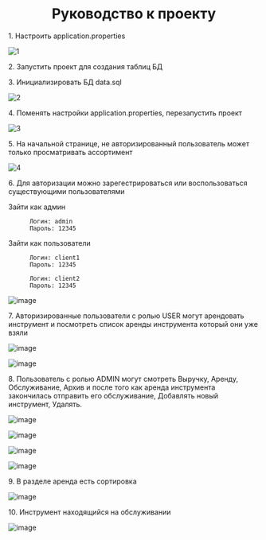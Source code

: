 <h1 align="center">Руководство к проекту</h1>
<p>1. Настроить application.properties</p> 

![1](https://github.com/ilyakharenkov/egar-repository/assets/100045092/dcd3ef79-121e-4875-8825-23ca62047147)

<p>2. Запустить проект для создания таблиц БД</p> 

<p>3. Инициализировать БД data.sql</p> 

![2](https://github.com/ilyakharenkov/egar-repository/assets/100045092/2ff19639-6ef6-4dc7-9a81-f57490f68566)

<p>4. Поменять настройки application.properties, перезапустить проект</p> 

![3](https://github.com/ilyakharenkov/egar-repository/assets/100045092/83e1a6f8-afa4-4fcd-be50-f3545248cf0b)

<p>5. На начальной странице, не авторизированный пользователь может только просматривать ассортимент</p> 

![4](https://github.com/ilyakharenkov/egar-repository/assets/100045092/a4ed783f-265a-4e82-8b0f-b77e102ec027)

<p>6. Для авторизации можно зарегестрироваться или воспользоваться существующими пользователями</p>  

Зайти как админ

          Логин: admin
          Пароль: 12345  
          
Зайти как пользователи
        
          Логин: client1
          Пароль: 12345    
          
          Логин: client2
          Пароль: 12345


![image](https://github.com/ilyakharenkov/egar-repository/assets/100045092/3a7f6b44-987e-440b-92a0-6d944d19dcc7)

<p>7. Авторизированные пользователи с ролью USER могут арендовать инструмент и посмотреть список аренды инструмента который они уже взяли</p>  

![image](https://github.com/ilyakharenkov/egar-repository/assets/100045092/cd8a1a8c-68c7-40f9-a77b-bc221dcb4990)

![image](https://github.com/ilyakharenkov/egar-repository/assets/100045092/c945d1ba-6243-4419-b80b-ae43c8f14c17)

<p>8. Пользователь с ролью ADMIN могут смотреть Выручку, Аренду, Обслуживание, Архив и после того как аренда инструмента закончилась отправить его обслуживание, Добавлять новый инструмент, Удалять.</p>  

![image](https://github.com/ilyakharenkov/egar-repository/assets/100045092/38ce6c9f-775a-4f7a-9fe0-9250cd4ec22d)

![image](https://github.com/ilyakharenkov/egar-repository/assets/100045092/f25224c9-bed1-45f9-85e6-d8b89e3318c5)

![image](https://github.com/ilyakharenkov/egar-repository/assets/100045092/fd583c0d-b2a1-44f7-9ca8-f34cc562a099)

![image](https://github.com/ilyakharenkov/egar-repository/assets/100045092/d90d37b4-9ddd-4318-a3b0-24cbae9c8ecf)

<p>9. В разделе аренда есть сортировка</p>  

![image](https://github.com/ilyakharenkov/egar-repository/assets/100045092/a28fc7c7-9102-4acf-a159-79699609e8c7)

<p>10. Инструмент находящийся на обслуживании</p>

![image](https://github.com/ilyakharenkov/egar-repository/assets/100045092/955fad07-d400-422c-bcb7-a01ccd885ee9)












